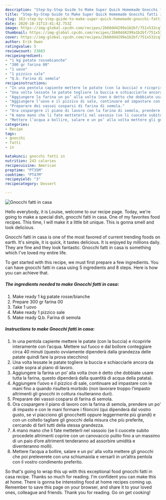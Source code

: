 ```yaml
---
description: "Step-by-Step Guide to Make Super Quick Homemade Gnocchi fatti in casa"
title: "Step-by-Step Guide to Make Super Quick Homemade Gnocchi fatti in casa"
slug: 163-step-by-step-guide-to-make-super-quick-homemade-gnocchi-fatti-in-casa
date: 2020-10-31T13:41:42.753Z
image: https://img-global.cpcdn.com/recipes/2b60dd4299a1b2bf/751x532cq70/gnocchi-fatti-in-casa-recipe-main-photo.jpg
thumbnail: https://img-global.cpcdn.com/recipes/2b60dd4299a1b2bf/751x532cq70/gnocchi-fatti-in-casa-recipe-main-photo.jpg
cover: https://img-global.cpcdn.com/recipes/2b60dd4299a1b2bf/751x532cq70/gnocchi-fatti-in-casa-recipe-main-photo.jpg
author: Erik Owen
ratingvalue: 5
reviewcount: 23683
recipeingredient:
- "1 kg patate rossebianche"
- "300 gr farina 00"
- "1 uovo"
- "1 pizzico sale"
- "Q.b. Farina di semola"
recipeinstructions:
- "In una pentola capiente mettere le patate (con la buccia) e ricoprirle interamente con l’acqua. Mettere sul fuoco e dal bollore conteggiare circa 40 minuti (questo ovviamente dipenderà dalla grandezza delle patate quindi fare la prova stecchino)"
- "Una volta lessate le patate togliere la buccia e schiacciarle ancora da calde sopra al piano di lavoro."
- "Aggiungere la farina un po’ alla volta (non è detto che dobbiate usare tutta la farina, questo dipenderà dalla quantità di acqua della patata)."
- "Aggiungere l’uovo e il pizzico di sale, continuare ad impastare con le mani fino a quando risulterà morbido (non lavorare troppo l’impasto altrimenti gli gnocchi in cottura risulteranno duri)."
- "Preparare dei vassoi cosparsi di farina di semola."
- "Ora cospargere il piano di lavoro con la farina di semola, prendere un po’ di impasto e con le mani formare i filoncini (qui dipenderà dal vostro gusto, se vi piacciono gli gnocchetti oppure leggermente più grandi) e con un coltello tagliare gli gnocchi della misura che più preferite, cercando di farli tutti della stessa grandezza."
- "A mano mano che li fate metteterli nel vassoio (se li cuocete subito procedete altrimenti coprire con un canovaccio pulito fino a un massimo di un paio d’ore altrimenti tenderanno ad assorbire umidità e diventeranno molli)."
- "Mettere l’acqua a bollire, salare e un po’ alla volta mettere gli gnocchi che poi preleverete con una schiumaiola e versarli in un’altra pentola con il vostro condimento preferito."
categories:
- Recipe
tags:
- gnocchi
- fatti
- in

katakunci: gnocchi fatti in 
nutrition: 243 calories
recipecuisine: American
preptime: "PT35M"
cooktime: "PT47M"
recipeyield: "3"
recipecategory: Dessert

---
```



![Gnocchi fatti in casa](https://img-global.cpcdn.com/recipes/2b60dd4299a1b2bf/751x532cq70/gnocchi-fatti-in-casa-recipe-main-photo.jpg)

Hello everybody, it is Louise, welcome to our recipe page. Today, we're going to make a special dish, gnocchi fatti in casa. One of my favorites food recipes. This time, I will make it a little bit unique. This is gonna smell and look delicious.

Gnocchi fatti in casa is one of the most favored of current trending foods on earth. It's simple, it is quick, it tastes delicious. It is enjoyed by millions daily. They are fine and they look fantastic. Gnocchi fatti in casa is something which I've loved my entire life.




To get started with this recipe, we must first prepare a few ingredients. You can have gnocchi fatti in casa using 5 ingredients and 8 steps. Here is how you can achieve that.

<!--inarticleads1-->

##### The ingredients needed to make Gnocchi fatti in casa:

1. Make ready 1 kg patate rosse/bianche
1. Prepare 300 gr farina 00
1. Take 1 uovo
1. Make ready 1 pizzico sale
1. Make ready Q.b. Farina di semola




<!--inarticleads2-->

##### Instructions to make Gnocchi fatti in casa:

1. In una pentola capiente mettere le patate (con la buccia) e ricoprirle interamente con l’acqua. Mettere sul fuoco e dal bollore conteggiare circa 40 minuti (questo ovviamente dipenderà dalla grandezza delle patate quindi fare la prova stecchino)
1. Una volta lessate le patate togliere la buccia e schiacciarle ancora da calde sopra al piano di lavoro.
1. Aggiungere la farina un po’ alla volta (non è detto che dobbiate usare tutta la farina, questo dipenderà dalla quantità di acqua della patata).
1. Aggiungere l’uovo e il pizzico di sale, continuare ad impastare con le mani fino a quando risulterà morbido (non lavorare troppo l’impasto altrimenti gli gnocchi in cottura risulteranno duri).
1. Preparare dei vassoi cosparsi di farina di semola.
1. Ora cospargere il piano di lavoro con la farina di semola, prendere un po’ di impasto e con le mani formare i filoncini (qui dipenderà dal vostro gusto, se vi piacciono gli gnocchetti oppure leggermente più grandi) e con un coltello tagliare gli gnocchi della misura che più preferite, cercando di farli tutti della stessa grandezza.
1. A mano mano che li fate metteterli nel vassoio (se li cuocete subito procedete altrimenti coprire con un canovaccio pulito fino a un massimo di un paio d’ore altrimenti tenderanno ad assorbire umidità e diventeranno molli).
1. Mettere l’acqua a bollire, salare e un po’ alla volta mettere gli gnocchi che poi preleverete con una schiumaiola e versarli in un’altra pentola con il vostro condimento preferito.




So that's going to wrap this up with this exceptional food gnocchi fatti in casa recipe. Thanks so much for reading. I'm confident you can make this at home. There is gonna be interesting food at home recipes coming up. Remember to save this page on your browser, and share it to your loved ones, colleague and friends. Thank you for reading. Go on get cooking!
